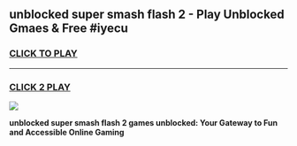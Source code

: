 
## unblocked super smash flash 2 - Play Unblocked Gmaes & Free #iyecu
<h3>
<a href="https://news.freeplayer.one?title=unblocked_super_smash_flash_2&ref=24F">CLICK TO PLAY</a></h3>
<hr>

<h3>
<a href="https://news.freeplayer.one?title=unblocked_super_smash_flash_2&ref=24F">CLICK 2 PLAY</a>
  
</h3>

<a href="https://news.freeplayer.one?title=unblocked_super_smash_flash_2&ref=24F/"><img src="https://clearcache.store/games.png"></a>


**unblocked super smash flash 2 games unblocked: Your Gateway to Fun and Accessible Online Gaming**
